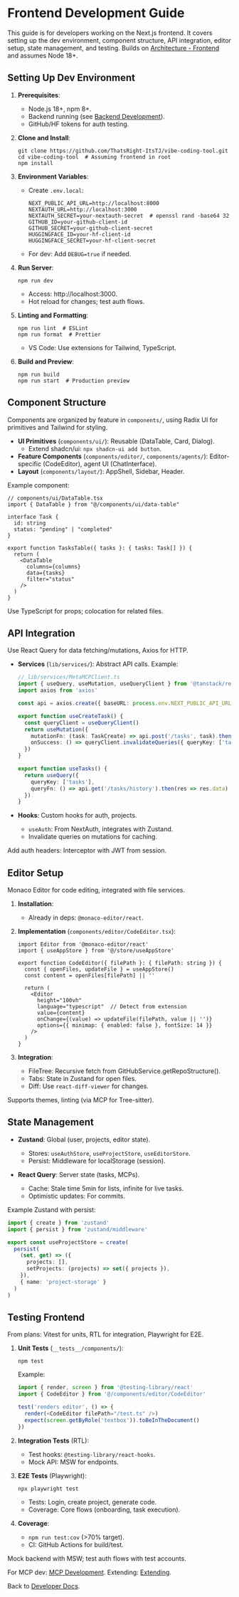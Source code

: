 # Frontend Development Guide

This guide is for developers working on the Next.js frontend. It covers setting up the dev environment, component structure, API integration, editor setup, state management, and testing. Builds on [Architecture - Frontend](../architecture/frontend.md) and assumes Node 18+.

## Setting Up Dev Environment

1. **Prerequisites**:
   - Node.js 18+, npm 8+.
   - Backend running (see [Backend Development](backend-development.md)).
   - GitHub/HF tokens for auth testing.

2. **Clone and Install**:
   ```
   git clone https://github.com/ThatsRight-ItsTJ/vibe-coding-tool.git
   cd vibe-coding-tool  # Assuming frontend in root
   npm install
   ```

3. **Environment Variables**:
   - Create `.env.local`:
     ```
     NEXT_PUBLIC_API_URL=http://localhost:8000
     NEXTAUTH_URL=http://localhost:3000
     NEXTAUTH_SECRET=your-nextauth-secret  # openssl rand -base64 32
     GITHUB_ID=your-github-client-id
     GITHUB_SECRET=your-github-client-secret
     HUGGINGFACE_ID=your-hf-client-id
     HUGGINGFACE_SECRET=your-hf-client-secret
     ```
   - For dev: Add `DEBUG=true` if needed.

4. **Run Server**:
   ```
   npm run dev
   ```
   - Access: http://localhost:3000.
   - Hot reload for changes; test auth flows.

5. **Linting and Formatting**:
   ```
   npm run lint  # ESLint
   npm run format  # Prettier
   ```
   - VS Code: Use extensions for Tailwind, TypeScript.

6. **Build and Preview**:
   ```
   npm run build
   npm run start  # Production preview
   ```

## Component Structure

Components are organized by feature in `components/`, using Radix UI for primitives and Tailwind for styling.

- **UI Primitives** (`components/ui/`): Reusable (DataTable, Card, Dialog).
  - Extend shadcn/ui: `npx shadcn-ui add button`.
- **Feature Components** (`components/editor/`, `components/agents/`): Editor-specific (CodeEditor), agent UI (ChatInterface).
- **Layout** (`components/layout/`): AppShell, Sidebar, Header.

Example component:
```tsx
// components/ui/DataTable.tsx
import { DataTable } from "@/components/ui/data-table"

interface Task {
  id: string
  status: "pending" | "completed"
}

export function TasksTable({ tasks }: { tasks: Task[] }) {
  return (
    <DataTable
      columns={columns}
      data={tasks}
      filter="status"
    />
  )
}
```

Use TypeScript for props; colocation for related files.

## API Integration

Use React Query for data fetching/mutations, Axios for HTTP.

- **Services** (`lib/services/`): Abstract API calls.
  Example:
  ```ts
  // lib/services/MetaMCPClient.ts
  import { useQuery, useMutation, useQueryClient } from '@tanstack/react-query'
  import axios from 'axios'

  const api = axios.create({ baseURL: process.env.NEXT_PUBLIC_API_URL })

  export function useCreateTask() {
    const queryClient = useQueryClient()
    return useMutation({
      mutationFn: (task: TaskCreate) => api.post('/tasks', task).then(res => res.data),
      onSuccess: () => queryClient.invalidateQueries({ queryKey: ['tasks'] })
    })
  }

  export function useTasks() {
    return useQuery({
      queryKey: ['tasks'],
      queryFn: () => api.get('/tasks/history').then(res => res.data)
    })
  }
  ```

- **Hooks**: Custom hooks for auth, projects.
  - `useAuth`: From NextAuth, integrates with Zustand.
  - Invalidate queries on mutations for caching.

Add auth headers: Interceptor with JWT from session.

## Editor Setup

Monaco Editor for code editing, integrated with file services.

1. **Installation**:
   - Already in deps: `@monaco-editor/react`.

2. **Implementation** (`components/editor/CodeEditor.tsx`):
   ```tsx
   import Editor from '@monaco-editor/react'
   import { useAppStore } from '@/store/useAppStore'

   export function CodeEditor({ filePath }: { filePath: string }) {
     const { openFiles, updateFile } = useAppStore()
     const content = openFiles[filePath] || ''

     return (
       <Editor
         height="100vh"
         language="typescript"  // Detect from extension
         value={content}
         onChange={(value) => updateFile(filePath, value || '')}
         options={{ minimap: { enabled: false }, fontSize: 14 }}
       />
     )
   }
   ```

3. **Integration**:
   - FileTree: Recursive fetch from GitHubService.getRepoStructure().
   - Tabs: State in Zustand for open files.
   - Diff: Use `react-diff-viewer` for changes.

Supports themes, linting (via MCP for Tree-sitter).

## State Management

- **Zustand**: Global (user, projects, editor state).
  - Stores: `useAuthStore`, `useProjectStore`, `useEditorStore`.
  - Persist: Middleware for localStorage (session).

- **React Query**: Server state (tasks, MCPs).
  - Cache: Stale time 5min for lists, infinite for live tasks.
  - Optimistic updates: For commits.

Example Zustand with persist:
```ts
import { create } from 'zustand'
import { persist } from 'zustand/middleware'

export const useProjectStore = create(
  persist(
    (set, get) => ({
      projects: [],
      setProjects: (projects) => set({ projects }),
    }),
    { name: 'project-storage' }
  )
)
```

## Testing Frontend

From plans: Vitest for units, RTL for integration, Playwright for E2E.

1. **Unit Tests** (`__tests__/components/`):
   ```
   npm test
   ```
   Example:
   ```ts
   import { render, screen } from '@testing-library/react'
   import { CodeEditor } from '@/components/editor/CodeEditor'

   test('renders editor', () => {
     render(<CodeEditor filePath="/test.ts" />)
     expect(screen.getByRole('textbox')).toBeInTheDocument()
   })
   ```

2. **Integration Tests** (RTL):
   - Test hooks: `@testing-library/react-hooks`.
   - Mock API: MSW for endpoints.

3. **E2E Tests** (Playwright):
   ```
   npx playwright test
   ```
   - Tests: Login, create project, generate code.
   - Coverage: Core flows (onboarding, task execution).

4. **Coverage**:
   - `npm run test:cov` (>70% target).
   - CI: GitHub Actions for build/test.

Mock backend with MSW; test auth flows with test accounts.

For MCP dev: [MCP Development](mcp-development.md). Extending: [Extending](extending.md).

Back to [Developer Docs](index.md).